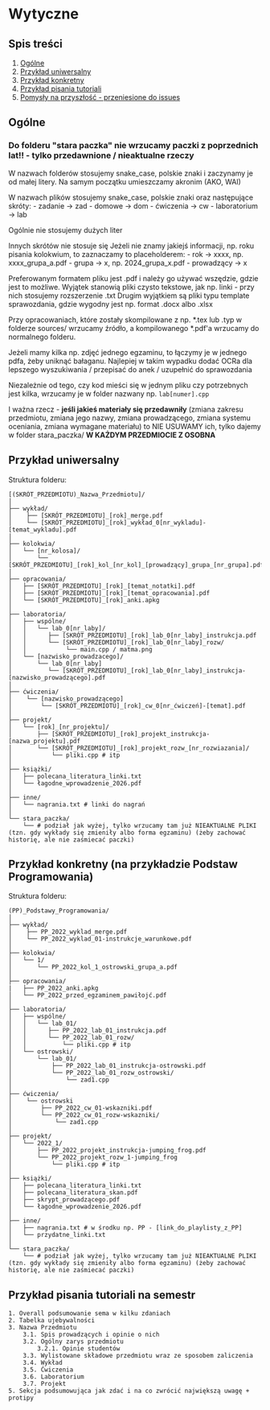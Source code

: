 # Wytyczne

## Spis treści
1. [Ogólne](#ogólne)
2. [Przykład uniwersalny](#przykład-uniwersalny)
3. [Przykład konkretny](#przykład-konkretny-na-przykładzie-podstaw-programowania)
4. [Przykład pisania tutoriali](#przykład-pisania-tutoriali-na-semestr)
5. [Pomysły na przyszłość - przeniesione do issues](https://github.com/Billypl/PaczkownicyInfaPG/issues)

## Ogólne
### Do folderu "stara paczka" nie wrzucamy paczki z poprzednich lat!! - tylko przedawnione / nieaktualne rzeczy
W nazwach folderów stosujemy snake_case, polskie znaki i zaczynamy je od małej litery. Na samym początku umieszczamy akronim (AKO, WAI)

W nazwach plików stosujemy snake_case, polskie znaki oraz następujące skróty:
    - zadanie -> zad
    - domowe -> dom
    - ćwiczenia -> cw
    - laboratorium -> lab

Ogólnie nie stosujemy dużych liter

Innych skrótów nie stosuje się
Jeżeli nie znamy jakiejś informacji, np. roku pisania kolokwium, to zaznaczamy to placeholderem:
    - rok -> xxxx, np. xxxx_grupa_a.pdf
    - grupa -> x, np. 2024_grupa_x.pdf
    - prowadzący -> x

Preferowanym formatem pliku jest .pdf i należy go używać wszędzie, gdzie jest to możliwe.
Wyjątek stanowią pliki czysto tekstowe, jak np. linki - przy nich stosujemy rozszerzenie .txt
Drugim wyjątkiem są pliki typu template sprawozdania, gdzie wygodny jest np. format .docx albo .xlsx

Przy opracowaniach, które zostały skompilowane z np. *.tex lub .typ w folderze sources/ wrzucamy źródło, a kompilowanego *.pdf'a wrzucamy do normalnego folderu.

Jeżeli mamy kilka np. zdjęć jednego egzaminu, to łączymy je w jednego pdfa, żeby uniknąć bałaganu. 
Najlepiej w takim wypadku dodać OCRa dla lepszego wyszukiwania / przepisać do anek / uzupełnić do sprawozdania 

Niezależnie od tego, czy kod mieści się w jednym pliku czy potrzebnych jest kilka, wrzucamy je w folder nazwany np. `lab[numer].cpp`

I ważna rzecz - **jeśli jakieś materiały się przedawniły** (zmiana zakresu przedmiotu, zmiana jego nazwy, zmiana prowadzącego, zmiana systemu oceniania, zmiana wymagane materiału) to NIE USUWAMY ich, tylko dajemy w folder stara_paczka/ **W KAŻDYM PRZEDMIOCIE Z OSOBNA**

## Przykład uniwersalny
Struktura folderu:
```
[(SKRÓT_PRZEDMIOTU)_Nazwa_Przedmiotu]/
│
├── wykład/
│    ├── [SKRÓT_PRZEDMIOTU]_[rok]_merge.pdf
│    └── [SKRÓT_PRZEDMIOTU]_[rok]_wykład_0[nr_wykladu]-[temat_wykladu].pdf
│
├── kolokwia/
│   └── [nr_kolosa]/
│       └── [SKRÓT_PRZEDMIOTU]_[rok]_kol_[nr_kol]_[prowadzący]_grupa_[nr_grupa].pdf
│
├── opracowania/
│   ├── [SKRÓT_PRZEDMIOTU]_[rok]_[temat_notatki].pdf
│   ├── [SKRÓT_PRZEDMIOTU]_[rok]_[temat_opracowania].pdf
│   └── [SKRÓT_PRZEDMIOTU]_[rok]_anki.apkg
│
├── laboratoria/
│   ├── wspólne/
│   │   └── lab_0[nr_laby]/
│   │      ├── [SKRÓT_PRZEDMIOTU]_[rok]_lab_0[nr_laby]_instrukcja.pdf
│   │      └── [SKRÓT_PRZEDMIOTU]_[rok]_lab_0[nr_laby]_rozw/
│   │           └── main.cpp / matma.png
│   └── [nazwisko_prowadzacego]/
│       └── lab_0[nr_laby]
│          └── [SKRÓT_PRZEDMIOTU]_[rok]_lab_0[nr_laby]_instrukcja-[nazwisko_prowadzącego].pdf
│
├── ćwiczenia/
│    └── [nazwisko_prowadzącego] 
│        └── [SKRÓT_PRZEDMIOTU]_[rok]_cw_0[nr_ćwiczeń]-[temat].pdf
│
├── projekt/
│   └── [rok]_[nr_projektu]/
│       ├── [SKRÓT_PRZEDMIOTU]_[rok]_projekt_instrukcja-[nazwa_projektu].pdf
│       └── [SKRÓT_PRZEDMIOTU]_[rok]_projekt_rozw_[nr_rozwiazania]/
│           └── pliki.cpp # itp
│
├── książki/
│   ├── polecana_literatura_linki.txt
│   └── łagodne_wprowadzenie_2026.pdf
│
├── inne/
│   └── nagrania.txt # linki do nagrań
│
└── stara_paczka/
    └── # podział jak wyżej, tylko wrzucamy tam już NIEAKTUALNE PLIKI (tzn. gdy wykłady się zmieniły albo forma egzaminu) (żeby zachować historię, ale nie zaśmiecać paczki)
```

## Przykład konkretny (na przykładzie Podstaw Programowania)
Struktura folderu:
```
(PP)_Podstawy_Programowania/
│
├── wykład/
│    ├── PP_2022_wyklad_merge.pdf
│    └── PP_2022_wyklad_01-instrukcje_warunkowe.pdf
│
├── kolokwia/
│   └── 1/
│       └── PP_2022_kol_1_ostrowski_grupa_a.pdf
│
├── opracowania/
|   ├── PP_2022_anki.apkg
│   └── PP_2022_przed_egzaminem_pawiłojć.pdf
│
├── laboratoria/
│   ├── wspólne/
│   │   └── lab_01/
│   │      ├── PP_2022_lab_01_instrukcja.pdf
│   │      └── PP_2022_lab_01_rozw/
│   │          └── pliki.cpp # itp
│   └── ostrowski/
│       └── lab_01/
│           ├── PP_2022_lab_01_instrukcja-ostrowski.pdf
│           └── PP_2022_lab_01_rozw_ostrowski/
│               └── zad1.cpp
│
├── ćwiczenia/
│    └── ostrowski
│        ├── PP_2022_cw_01-wskazniki.pdf
│        └── PP_2022_cw_01_rozw-wskazniki/
│            └── zad1.cpp
│
├── projekt/
│   └── 2022_1/
│       ├── PP_2022_projekt_instrukcja-jumping_frog.pdf
│       └── PP_2022_projekt_rozw_1-jumping_frog
│           └── pliki.cpp # itp
│
├── książki/
│   ├── polecana_literatura_linki.txt
│   ├── polecana_literatura_skan.pdf
│   ├── skrypt_prowadzącego.pdf
│   └── łagodne_wprowadzenie_2026.pdf
│
├── inne/
│   ├── nagrania.txt # w środku np. PP - [link_do_playlisty_z_PP]
│   └── przydatne_linki.txt
│
└── stara_paczka/
    └── # podział jak wyżej, tylko wrzucamy tam już NIEAKTUALNE PLIKI (tzn. gdy wykłady się zmieniły albo forma egzaminu) (żeby zachować historię, ale nie zaśmiecać paczki)
```

## Przykład pisania tutoriali na semestr
```
1. Overall podsumowanie sema w kilku zdaniach  
2. Tabelka ujebywalności  
3. Nazwa Przedmiotu  
    3.1. Spis prowadzących i opinie o nich  
    3.2. Ogólny zarys przedmiotu  
        3.2.1. Opinie studentów  
    3.3. Wylistowane składowe przedmiotu wraz ze sposobem zaliczenia  
    3.4. Wykład  
    3.5. Ćwiczenia  
    3.6. Laboratorium  
    3.7. Projekt  
5. Sekcja podsumowująca jak zdać i na co zwrócić największą uwagę + protipy  
```
